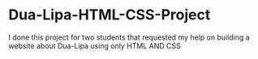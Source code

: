 # Dua-Lipa-HTML-CSS-Project
I done this project for two students that requested my help on building a website about Dua-Lipa using only HTML AND CSS
